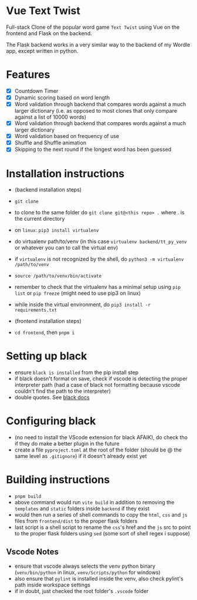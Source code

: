 # Vue Text Twist

Full-stack Clone of the popular word game `Text Twist` using Vue on the frontend and Flask on the backend.

The Flask backend works in a very similar way to the backend of my Wordle app, except written in python.

# Features

- [x] Countdown Timer
- [x] Dynamic scoring based on word length
- [x] Word validation through backend that compares words against a much larger dictionary (i.e. as opposed to most clones that only compare against a list of 10000 words)
- [x] Word validation through backend that compares words against a much larger dictionary
- [x] Word validation based on frequency of use
- [x] Shuffle and Shuffle animation
- [x] Skipping to the next round if the longest word has been guessed

# Installation instructions

- (backend installation steps)
- `git clone`
- to clone to the same folder do `git clone git@<this repo> .` where . is the current directory
- on `linux`: `pip3 install virtualenv`
- do virtualenv path/to/venv (in this case `virtualenv backend/tt_py_venv` or whatever you can to call the virtual env)
- if `virtualenv` is not recognized by the shell, do `python3 -m virtualenv /path/to/venv`
- `source /path/to/venv/bin/activate`
- remember to check that the virtualenv has a minimal setup using `pip list` or `pip freeze` (might need to use pip3 on linux)
- while inside the virtual environment, do `pip3 install -r requirements.txt`

- (frontend installation steps)
- `cd frontend`, then `pnpm i`

# Setting up black

- ensure `black is installed` from the pip install step
- if black doesn't format on save, check if vscode is detecting the proper interpreter path (had a case of black not formatting because vscode couldn't find the path to the interpreter)
- double quotes. See [black docs](https://black.readthedocs.io/en/stable/the_black_code_style/current_style.html#strings)

# Configuring black

- (no need to install the VScode extension for black AFAIK), do check tho if they do make a better plugin in the future
- create a file `pyproject.toml` at the root of the folder (should be @ the same level as `.gitignore`) if it doesn't already exist yet

# Building instructions

- `pnpm build`
- above command would run `vite build` in addition to removing the `templates` and `static` folders inside `backend` if they exist
- would then run a series of shell commands to copy the `html`, `css` and `js` files from `frontend/dist` to the proper flask folders
- last script is a shell script to rename the `css`'s href and the `js` src to point to the proper flask folders using `sed` (some sort of shell regex i suppose)

## Vscode Notes

- ensure that vscode always selects the venv python binary (`venv/bin/python` in linux, `venv/Scripts/python` for windows)
- also ensure that `pylint` is installed inside the venv, also check pylint's path inside workspace settings
- if in doubt, just checked the root folder's `.vscode` folder
